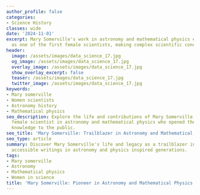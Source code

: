 ```yaml
---
author_profile: false
categories:
- Science History
classes: wide
date: '2024-11-01'
excerpt: Mary Somerville's work in astronomy and mathematical physics earned her recognition
  as one of the first female scientists, making complex scientific concepts accessible.
header:
  image: /assets/images/data_science_17.jpg
  og_image: /assets/images/data_science_17.jpg
  overlay_image: /assets/images/data_science_17.jpg
  show_overlay_excerpt: false
  teaser: /assets/images/data_science_17.jpg
  twitter_image: /assets/images/data_science_17.jpg
keywords:
- Mary somerville
- Women scientists
- Astronomy history
- Mathematical physics
seo_description: Explore the life and contributions of Mary Somerville, a pioneering
  female scientist in astronomy and mathematical physics who opened the doors of scientific
  knowledge to the public.
seo_title: 'Mary Somerville: Trailblazer in Astronomy and Mathematical Physics'
seo_type: article
summary: Discover Mary Somerville's life and legacy as a trailblazer in science, whose
  accessible writings in astronomy and physics inspired generations.
tags:
- Mary somerville
- Astronomy
- Mathematical physics
- Women in science
title: 'Mary Somerville: Pioneer in Astronomy and Mathematical Physics'
---
```


